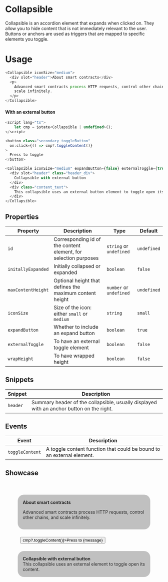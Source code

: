 <script lang="ts">
    import Collapsible from "$lib/components/Collapsible.svelte";
    
    let cmp = $state<Collapsible | undefined>();

    let expanded = $state(false);
    let message = $derived(expanded ? 'close' : 'open');
</script>

# Collapsible

Collapsible is an accordion element that expands when clicked on. They allow you to hide content that is not immediately relevant to the user. Buttons or anchors are used as triggers that are mapped to specific elements you toggle.

# Usage

```javascript
<Collapsible iconSize="medium">
  <div slot="header">About smart contracts</div>
  <p>
    Advanced smart contracts process HTTP requests, control other chains, and
    scale infinitely.
  </p>
</Collapsible>
```

#### With an external button

```javascript
<script lang="ts">
    let cmp = $state<Collapsible | undefined>();
</script>

<button class="secondary toggleButton"
  on:click={() => cmp?.toggleContent()}
>
  Press to toggle
</button>

<Collapsible iconSize="medium" expandButton={false} externalToggle={true} bind:this={cmp}>
  <div slot="header" class="header_div">
    Collapsible with external button
  </div>
  <div class="content_text">
    This collapsible uses an external button element to toggle open its content.
  </div>
</Collapsible>
```

## Properties

| Property           | Description                                                     | Type                    | Default     |
| ------------------ | --------------------------------------------------------------- | ----------------------- | ----------- |
| `id`               | Corresponding id of the content element, for selection purposes | `string` or `undefined` | `undefined` |
| `initallyExpanded` | Initially collapsed or expanded                                 | `boolean`               | `false`     |
| `maxContentHeight` | Optional height that defines the maximum content height         | `number` or `undefined` | `undefined` |
| `iconSize`         | Size of the icon: either `small` or `medium`                    | `string`                | `small`     |
| `expandButton`     | Whether to include an expand button                             | `boolean`               | `true`      |
| `externalToggle`   | To have an external toggle element                              | `boolean`               | `false`     |
| `wrapHeight`       | To have wrapped height                                          | `boolean`               | `false`     |

## Snippets

| Snippet  | Description                                                                              |
| -------- | ---------------------------------------------------------------------------------------- |
| `header` | Summary header of the collapsible, usually displayed with an anchor button on the right. |

## Events

| Event           | Description                                                           |
| --------------- | --------------------------------------------------------------------- |
| `toggleContent` | A toggle content function that could be bound to an external element. |

## Showcase

<div class="container">
  <div class="collapseA">
    <Collapsible iconSize="medium" maxContentHeight={100} wrapHeight>
      <div slot="header" class="header_div">
        About smart contracts
      </div>
      <p>
        Advanced smart contracts process HTTP requests, control other chains, and
        scale infinitely.
      </p>
    </Collapsible>
  </div>
  <button class="secondary toggleButton" 
    onclick={() => cmp?.toggleContent()}>Press to {message}
  </button>
  <div class="collapseA">
    <Collapsible iconSize="medium" expandButton={false} bind:this={cmp} bind:expanded={expanded} externalToggle>
      <div slot="header" class="header_div">
        Collapsible with external button 
      </div>
      <div>
        This collapsible uses an external element to toggle open its content.
      </div>
    </Collapsible>
  </div>
</div>
<style>
  .container {
    padding: 2rem;
  }
  .collapseA {
    margin: 0.5rem;
    padding: 1rem;
    background-color: silver;
    border-radius: 20px;
    margin-bottom: 8px;
    color: #282828;
  }
  .header_div {
    font-weight: bold;
  }
  .toggleButton {
    margin: 1rem;
  }
</style>
